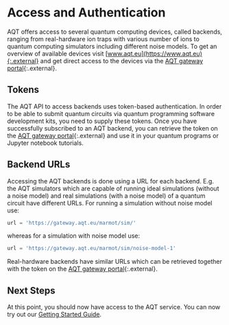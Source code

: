 # Access and Authentication

AQT offers access to several quantum computing devices, called backends,
ranging from real-hardware ion traps with various number of ions to
quantum computing simulators including different noise models.
To get an overview of available devices visit
[www.aqt.eu](https://www.aqt.eu){:.external} and get direct access to the devices via the
[AQT gateway portal](https://gateway-portal.aqt.eu){:.external}.

## Tokens

The AQT API to access backends uses token-based authentication. In order to be
able to submit quantum circuits via quantum programming software development
kits, you need to supply these tokens. Once you have successfully subscribed
to an AQT backend, you can retrieve the token on the
[AQT gateway portal](https://gateway-portal.aqt.eu){:.external}
and use it in your quantum programs or Jupyter notebook tutorials.

## Backend URLs

Accessing the AQT backends is done using a URL for each backend.
E.g. the AQT simulators which are capable of running ideal simulations
(without a noise model) and real simulations (with a noise model) of a
quantum circuit have different URLs. For running a simulation without noise model use:

```python
url = 'https://gateway.aqt.eu/marmot/sim/'
```

whereas for a simulation with noise model use:

```python
url = 'https://gateway.aqt.eu/marmot/sim/noise-model-1'
```

Real-hardware backends have similar URLs which can be retrieved together
with the token on the
[AQT gateway portal](https://gateway-portal.aqt.eu){:.external}.

## Next Steps

At this point, you should now have access to the AQT service.
You can now try out our
[Getting Started Guide](./getting_started.ipynb).
